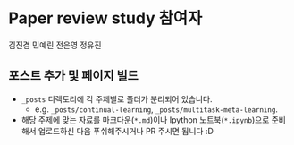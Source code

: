 # Paper review study 참여자
김진겸
민예린
전은영
정유진

## 포스트 추가 및 페이지 빌드

* `_posts` 디렉토리에 각 주제별로 폴더가 분리되어 있습니다. 
  * e.g. `_posts/continual-learning`, `_posts/multitask-meta-learning`. 
* 해당 주제에 맞는 자료를 마크다운(`*.md`)이나 Ipython 노트북(`*.ipynb`)으로 준비해서 업로드하신 다음 푸쉬해주시거나 PR 주시면 됩니다 :D
